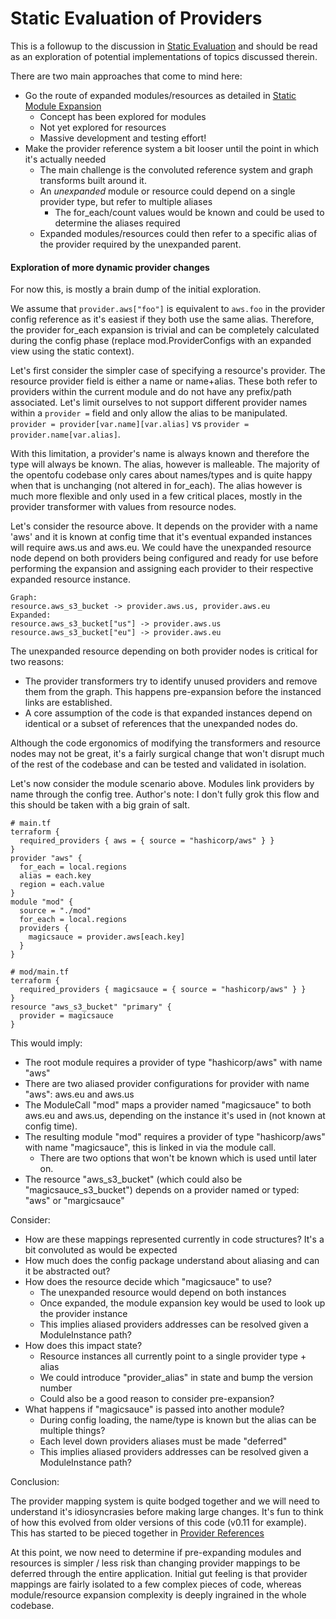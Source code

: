 # Static Evaluation of Providers

This is a followup to the discussion in [Static Evaluation](./static-evaluation.md) and should be read as an exploration of potential implementations of topics discussed therein.

There are two main approaches that come to mind here:
* Go the route of expanded modules/resources as detailed in [Static Module Expansion](static-module-expansion.md)
  - Concept has been explored for modules
  - Not yet explored for resources
  - Massive development and testing effort!
* Make the provider reference system a bit looser until the point in which it's actually needed
  - The main challenge is the convoluted reference system and graph transforms built around it.
  - An *unexpanded* module or resource could depend on a single provider type, but refer to multiple aliases
    - The for_each/count values would be known and could be used to determine the aliases required
  - Expanded modules/resources could then refer to a specific alias of the provider required by the unexpanded parent.

#### Exploration of more dynamic provider changes

For now this, is mostly a brain dump of the initial exploration.

We assume that `provider.aws["foo"]` is equivalent to `aws.foo` in the provider config reference as it's easiest if they both use the same alias.  Therefore, the provider for_each expansion is trivial and can be completely calculated during the config phase (replace mod.ProviderConfigs with an expanded view using the static context).


Let's first consider the simpler case of specifying a resource's provider. The resource provider field is either a name or name+alias.  These both refer to providers within the current module and do not have any prefix/path associated.  Let's limit ourselves to not support different provider names within a `provider =` field and only allow the alias to be manipulated. `provider = provider[var.name][var.alias]` vs `provider = provider.name[var.alias]`.

With this limitation, a provider's name is always known and therefore the type will always be known.  The alias, however is malleable.  The majority of the opentofu codebase only cares about names/types and is quite happy when that is unchanging (not altered in for_each).  The alias however is much more flexible and only used in a few critical places, mostly in the provider transformer with values from resource nodes.

Let's consider the resource above. It depends on the provider with a name 'aws' and it is known at config time that it's eventual expanded instances will require aws.us and aws.eu. We could have the unexpanded resource node depend on both providers being configured and ready for use before performing the expansion and assigning each provider to their respective expanded resource instance.

```
Graph:
resource.aws_s3_bucket -> provider.aws.us, provider.aws.eu
Expanded:
resource.aws_s3_bucket["us"] -> provider.aws.us
resource.aws_s3_bucket["eu"] -> provider.aws.eu
```

The unexpanded resource depending on both provider nodes is critical for two reasons:
* The provider transformers try to identify unused providers and remove them from the graph.  This happens pre-expansion before the instanced links are established.
* A core assumption of the code is that expanded instances depend on identical or a subset of references that the unexpanded nodes do.


Although the code ergonomics of modifying the transformers and resource nodes may not be great, it's a fairly surgical change that won't disrupt much of the rest of the codebase and can be tested and validated in isolation.

Let's now consider the module scenario above.  Modules link providers by name through the config tree. Author's note: I don't fully grok this flow and this should be taken with a big grain of salt.

```hcl
# main.tf
terraform {
  required_providers { aws = { source = "hashicorp/aws" } }
}
provider "aws" {
  for_each = local.regions
  alias = each.key
  region = each.value
}
module "mod" {
  source = "./mod"
  for_each = local.regions
  providers {
    magicsauce = provider.aws[each.key]
  }
}
```
```hcl
# mod/main.tf
terraform {
  required_providers { magicsauce = { source = "hashicorp/aws" } }
}
resource "aws_s3_bucket" "primary" {
  provider = magicsauce
}
```

This would imply:
* The root module requires a provider of type "hashicorp/aws" with name "aws"
* There are two aliased provider configurations for provider with name "aws": aws.eu and aws.us
* The ModuleCall "mod" maps a provider named "magicsauce" to both aws.eu and aws.us, depending on the instance it's used in (not known at config time).
* The resulting module "mod" requires a provider of type "hashicorp/aws" with name "magicsauce", this is linked in via the module call.
  - There are two options that won't be known which is used until later on.
* The resource "aws_s3_bucket" (which could also be "magicsauce_s3_bucket") depends on a provider named or typed: "aws" or "margicsauce"


Consider:
* How are these mappings represented currently in code structures? It's a bit convoluted as would be expected
* How much does the config package understand about aliasing and can it be abstracted out?
* How does the resource decide which "magicsauce" to use?
  - The unexpanded resource would depend on both instances
  - Once expanded, the module expansion key would be used to look up the provider instance
  - This implies aliased providers addresses can be resolved given a ModuleInstance path?
* How does this impact state?
  - Resource instances all currently point to a single provider type + alias
  - We could introduce "provider_alias" in state and bump the version number
  - Could also be a good reason to consider pre-expansion?
* What happens if "magicsauce" is passed into another module?
  - During config loading, the name/type is known but the alias can be multiple things?
  - Each level down providers aliases must be made "deferred"
  - This implies aliased providers addresses can be resolved given a ModuleInstance path?



Conclusion:

The provider mapping system is quite bodged together and we will need to understand it's idiosyncrasies before making large changes.  It's fun to think of how this evolved from older versions of this code (v0.11 for example).  This has started to be pieced together in [Provider References](./provider-references.md)

At this point, we now need to determine if pre-expanding modules and resources is simpler / less risk than changing provider mappings to be deferred through the entire application. Initial gut feeling is that provider mappings are fairly isolated to a few complex pieces of code, whereas module/resource expansion complexity is deeply ingrained in the whole codebase.
